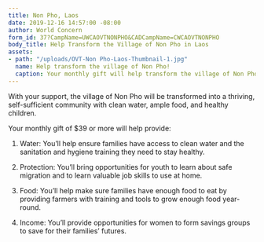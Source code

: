 ```yaml
---
title: Non Pho, Laos
date: 2019-12-16 14:57:00 -08:00
author: World Concern
form_id: 37?CampName=UWCAOVTNONPHO&CADCampName=CWCAOVTNONPHO
body_title: Help Transform the Village of Non Pho in Laos
assets:
- path: "/uploads/OVT-Non Pho-Laos-Thumbnail-1.jpg"
  name: Help transform the village of Non Pho!
  caption: Your monthly gift will help transform the village of Non Pho!
---
```


With your support, the village of Non Pho will be transformed into a thriving, self-sufficient community with clean water, ample food, and healthy children.

Your monthly gift of $39 or more will help provide:

1. Water: You’ll help ensure families have access to clean water and the sanitation and hygiene training they need to stay healthy.

2. Protection: You’ll bring opportunities for youth to learn about safe migration and to learn valuable job skills to use at home.

3. Food: You’ll help make sure families have enough food to eat by providing farmers with training and tools to grow enough food year-round.

4. Income: You’ll provide opportunities for women to form savings groups to save for their families’ futures.
